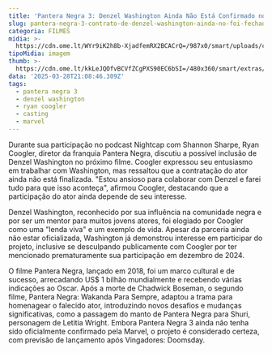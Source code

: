 ```yaml
---
title: 'Pantera Negra 3: Denzel Washington Ainda Não Está Confirmado no Elenco'
slug: pantera-negra-3-contrato-de-denzel-washington-ainda-no-foi-fechado
categoria: FILMES
midia: >-
  https://cdn.ome.lt/WYr9iK2h8b-XjadfemRX2BCACrQ=/987x0/smart/uploads/conteudo/fotos/Design_sem_nome_-_2025-03-28T174712.103.png
tipoMidia: imagem
thumb: >-
  https://cdn.ome.lt/kkLeJQOfvBCVfZCgPXS90EC6bSI=/480x360/smart/extras/conteudos/Design_sem_nome_-_2025-03-28T174712.103.png
data: '2025-03-28T21:08:46.309Z'
tags:
  - pantera negra 3
  - denzel washington
  - ryan coogler
  - casting
  - marvel
---
```


Durante sua participação no podcast Nightcap com Shannon Sharpe, Ryan Coogler, diretor da franquia Pantera Negra, discutiu a possível inclusão de Denzel Washington no próximo filme. Coogler expressou seu entusiasmo em trabalhar com Washington, mas ressaltou que a contratação do ator ainda não está finalizada. "Estou ansioso para colaborar com Denzel e farei tudo para que isso aconteça", afirmou Coogler, destacando que a participação do ator ainda depende de seu interesse.

Denzel Washington, reconhecido por sua influência na comunidade negra e por ser um mentor para muitos jovens atores, foi elogiado por Coogler como uma "lenda viva" e um exemplo de vida. Apesar da parceria ainda não estar oficializada, Washington já demonstrou interesse em participar do projeto, inclusive se desculpando publicamente com Coogler por ter mencionado prematuramente sua participação em dezembro de 2024.

O filme Pantera Negra, lançado em 2018, foi um marco cultural e de sucesso, arrecadando US$ 1 bilhão mundialmente e recebendo várias indicações ao Oscar. Após a morte de Chadwick Boseman, o segundo filme, Pantera Negra: Wakanda Para Sempre, adaptou a trama para homenagear o falecido ator, introduzindo novos desafios e mudanças significativas, como a passagem do manto de Pantera Negra para Shuri, personagem de Letitia Wright. Embora Pantera Negra 3 ainda não tenha sido oficialmente confirmado pela Marvel, o projeto é considerado certeza, com previsão de lançamento após Vingadores: Doomsday.
